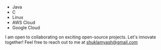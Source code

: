 - Java
- C
- Linux
- AWS Cloud
- Google Cloud

I am open to collaborating on exciting open-source projects. Let's innovate together!
Feel free to reach out to me at shuklamyash@gmail.com


